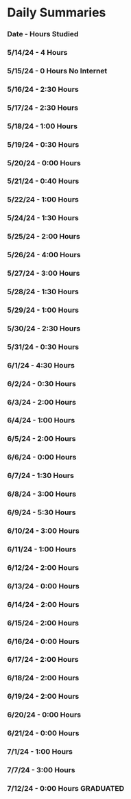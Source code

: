 # Daily Summaries
### Date - Hours Studied

### 5/14/24 - 4 Hours
### 5/15/24 - 0 Hours No Internet
### 5/16/24 - 2:30 Hours
### 5/17/24 - 2:30 Hours
### 5/18/24 - 1:00 Hours
### 5/19/24 - 0:30 Hours
### 5/20/24 - 0:00 Hours
### 5/21/24 - 0:40 Hours
### 5/22/24 - 1:00 Hours
### 5/24/24 - 1:30 Hours
### 5/25/24 - 2:00 Hours
### 5/26/24 - 4:00 Hours
### 5/27/24 - 3:00 Hours
### 5/28/24 - 1:30 Hours
### 5/29/24 - 1:00 Hours
### 5/30/24 - 2:30 Hours
### 5/31/24 - 0:30 Hours
### 6/1/24 - 4:30 Hours
### 6/2/24 - 0:30 Hours
### 6/3/24 - 2:00 Hours
### 6/4/24 - 1:00 Hours
### 6/5/24 - 2:00 Hours
### 6/6/24 - 0:00 Hours
### 6/7/24 - 1:30 Hours
### 6/8/24 - 3:00 Hours
### 6/9/24 - 5:30 Hours
### 6/10/24 - 3:00 Hours
### 6/11/24 - 1:00 Hours
### 6/12/24 - 2:00 Hours
### 6/13/24 - 0:00 Hours
### 6/14/24 - 2:00 Hours
### 6/15/24 - 2:00 Hours
### 6/16/24 - 0:00 Hours
### 6/17/24 - 2:00 Hours
### 6/18/24 - 2:00 Hours
### 6/19/24 - 2:00 Hours
### 6/20/24 - 0:00 Hours
### 6/21/24 - 0:00 Hours
### 7/1/24 - 1:00 Hours
### 7/7/24 - 3:00 Hours
### 7/12/24 - 0:00 Hours GRADUATED
